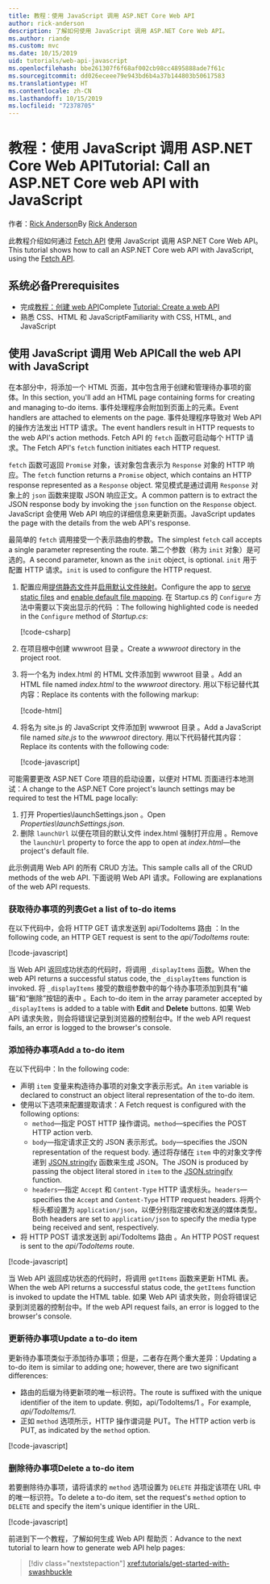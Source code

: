 ```yaml
---
title: 教程：使用 JavaScript 调用 ASP.NET Core Web API
author: rick-anderson
description: 了解如何使用 JavaScript 调用 ASP.NET Core Web API。
ms.author: riande
ms.custom: mvc
ms.date: 10/15/2019
uid: tutorials/web-api-javascript
ms.openlocfilehash: bbe261307f6f68af002cb98cc4895888ade7f61c
ms.sourcegitcommit: dd026eceee79e943bd6b4a37b144803b50617583
ms.translationtype: HT
ms.contentlocale: zh-CN
ms.lasthandoff: 10/15/2019
ms.locfileid: "72378705"
---
```

# <a name="tutorial-call-an-aspnet-core-web-api-with-javascript"></a><span data-ttu-id="ff469-103">教程：使用 JavaScript 调用 ASP.NET Core Web API</span><span class="sxs-lookup"><span data-stu-id="ff469-103">Tutorial: Call an ASP.NET Core web API with JavaScript</span></span>

<span data-ttu-id="ff469-104">作者：[Rick Anderson](https://twitter.com/RickAndMSFT)</span><span class="sxs-lookup"><span data-stu-id="ff469-104">By [Rick Anderson](https://twitter.com/RickAndMSFT)</span></span>

<span data-ttu-id="ff469-105">此教程介绍如何通过 [Fetch API](https://developer.mozilla.org/docs/Web/API/Fetch_API) 使用 JavaScript 调用 ASP.NET Core Web API。</span><span class="sxs-lookup"><span data-stu-id="ff469-105">This tutorial shows how to call an ASP.NET Core web API with JavaScript, using the [Fetch API](https://developer.mozilla.org/docs/Web/API/Fetch_API).</span></span>

## <a name="prerequisites"></a><span data-ttu-id="ff469-106">系统必备</span><span class="sxs-lookup"><span data-stu-id="ff469-106">Prerequisites</span></span>

* <span data-ttu-id="ff469-107">完成[教程：创建 web API](xref:tutorials/first-web-api)</span><span class="sxs-lookup"><span data-stu-id="ff469-107">Complete [Tutorial: Create a web API](xref:tutorials/first-web-api)</span></span>
* <span data-ttu-id="ff469-108">熟悉 CSS、HTML 和 JavaScript</span><span class="sxs-lookup"><span data-stu-id="ff469-108">Familiarity with CSS, HTML, and JavaScript</span></span>

## <a name="call-the-web-api-with-javascript"></a><span data-ttu-id="ff469-109">使用 JavaScript 调用 Web API</span><span class="sxs-lookup"><span data-stu-id="ff469-109">Call the web API with JavaScript</span></span>

<span data-ttu-id="ff469-110">在本部分中，将添加一个 HTML 页面，其中包含用于创建和管理待办事项的窗体。</span><span class="sxs-lookup"><span data-stu-id="ff469-110">In this section, you'll add an HTML page containing forms for creating and managing to-do items.</span></span> <span data-ttu-id="ff469-111">事件处理程序会附加到页面上的元素。</span><span class="sxs-lookup"><span data-stu-id="ff469-111">Event handlers are attached to elements on the page.</span></span> <span data-ttu-id="ff469-112">事件处理程序导致对 Web API 的操作方法发出 HTTP 请求。</span><span class="sxs-lookup"><span data-stu-id="ff469-112">The event handlers result in HTTP requests to the web API's action methods.</span></span> <span data-ttu-id="ff469-113">Fetch API 的 `fetch` 函数可启动每个 HTTP 请求。</span><span class="sxs-lookup"><span data-stu-id="ff469-113">The Fetch API's `fetch` function initiates each HTTP request.</span></span>

<span data-ttu-id="ff469-114">`fetch` 函数可返回 `Promise` 对象，该对象包含表示为 `Response` 对象的 HTTP 响应。</span><span class="sxs-lookup"><span data-stu-id="ff469-114">The `fetch` function returns a `Promise` object, which contains an HTTP response represented as a `Response` object.</span></span> <span data-ttu-id="ff469-115">常见模式是通过调用 `Response` 对象上的 `json` 函数来提取 JSON 响应正文。</span><span class="sxs-lookup"><span data-stu-id="ff469-115">A common pattern is to extract the JSON response body by invoking the `json` function on the `Response` object.</span></span> <span data-ttu-id="ff469-116">JavaScript 会使用 Web API 响应的详细信息来更新页面。</span><span class="sxs-lookup"><span data-stu-id="ff469-116">JavaScript updates the page with the details from the web API's response.</span></span>

<span data-ttu-id="ff469-117">最简单的 `fetch` 调用接受一个表示路由的参数。</span><span class="sxs-lookup"><span data-stu-id="ff469-117">The simplest `fetch` call accepts a single parameter representing the route.</span></span> <span data-ttu-id="ff469-118">第二个参数（称为 `init` 对象）是可选的。</span><span class="sxs-lookup"><span data-stu-id="ff469-118">A second parameter, known as the `init` object, is optional.</span></span> <span data-ttu-id="ff469-119">`init` 用于配置 HTTP 请求。</span><span class="sxs-lookup"><span data-stu-id="ff469-119">`init` is used to configure the HTTP request.</span></span>

1. <span data-ttu-id="ff469-120">配置应用[提供静态文件](/dotnet/api/microsoft.aspnetcore.builder.staticfileextensions.usestaticfiles#Microsoft_AspNetCore_Builder_StaticFileExtensions_UseStaticFiles_Microsoft_AspNetCore_Builder_IApplicationBuilder_)并[启用默认文件映射](/dotnet/api/microsoft.aspnetcore.builder.defaultfilesextensions.usedefaultfiles#Microsoft_AspNetCore_Builder_DefaultFilesExtensions_UseDefaultFiles_Microsoft_AspNetCore_Builder_IApplicationBuilder_)。</span><span class="sxs-lookup"><span data-stu-id="ff469-120">Configure the app to [serve static files](/dotnet/api/microsoft.aspnetcore.builder.staticfileextensions.usestaticfiles#Microsoft_AspNetCore_Builder_StaticFileExtensions_UseStaticFiles_Microsoft_AspNetCore_Builder_IApplicationBuilder_) and [enable default file mapping](/dotnet/api/microsoft.aspnetcore.builder.defaultfilesextensions.usedefaultfiles#Microsoft_AspNetCore_Builder_DefaultFilesExtensions_UseDefaultFiles_Microsoft_AspNetCore_Builder_IApplicationBuilder_).</span></span> <span data-ttu-id="ff469-121">在 Startup.cs 的 `Configure` 方法中需要以下突出显示的代码  ：</span><span class="sxs-lookup"><span data-stu-id="ff469-121">The following highlighted code is needed in the `Configure` method of *Startup.cs*:</span></span>

    [!code-csharp[](first-web-api/samples/3.0/TodoApi/StartupJavaScript.cs?highlight=8-9&name=snippet_configure)]

1. <span data-ttu-id="ff469-122">在项目根中创建 wwwroot 目录  。</span><span class="sxs-lookup"><span data-stu-id="ff469-122">Create a *wwwroot* directory in the project root.</span></span>

1. <span data-ttu-id="ff469-123">将一个名为 index.html 的 HTML 文件添加到 wwwroot 目录   。</span><span class="sxs-lookup"><span data-stu-id="ff469-123">Add an HTML file named *index.html* to the *wwwroot* directory.</span></span> <span data-ttu-id="ff469-124">用以下标记替代其内容：</span><span class="sxs-lookup"><span data-stu-id="ff469-124">Replace its contents with the following markup:</span></span>

    [!code-html[](first-web-api/samples/3.0/TodoApi/wwwroot/index.html)]

1. <span data-ttu-id="ff469-125">将名为 site.js 的 JavaScript 文件添加到 wwwroot 目录   。</span><span class="sxs-lookup"><span data-stu-id="ff469-125">Add a JavaScript file named *site.js* to the *wwwroot* directory.</span></span> <span data-ttu-id="ff469-126">用以下代码替代其内容：</span><span class="sxs-lookup"><span data-stu-id="ff469-126">Replace its contents with the following code:</span></span>

    [!code-javascript[](first-web-api/samples/3.0/TodoApi/wwwroot/js/site.js?name=snippet_SiteJs)]

<span data-ttu-id="ff469-127">可能需要更改 ASP.NET Core 项目的启动设置，以便对 HTML 页面进行本地测试：</span><span class="sxs-lookup"><span data-stu-id="ff469-127">A change to the ASP.NET Core project's launch settings may be required to test the HTML page locally:</span></span>

1. <span data-ttu-id="ff469-128">打开 Properties\launchSettings.json  。</span><span class="sxs-lookup"><span data-stu-id="ff469-128">Open *Properties\launchSettings.json*.</span></span>
1. <span data-ttu-id="ff469-129">删除 `launchUrl` 以便在项目的默认文件 index.html 强制打开应用  。</span><span class="sxs-lookup"><span data-stu-id="ff469-129">Remove the `launchUrl` property to force the app to open at *index.html*&mdash;the project's default file.</span></span>

<span data-ttu-id="ff469-130">此示例调用 Web API 的所有 CRUD 方法。</span><span class="sxs-lookup"><span data-stu-id="ff469-130">This sample calls all of the CRUD methods of the web API.</span></span> <span data-ttu-id="ff469-131">下面说明 Web API 请求。</span><span class="sxs-lookup"><span data-stu-id="ff469-131">Following are explanations of the web API requests.</span></span>

### <a name="get-a-list-of-to-do-items"></a><span data-ttu-id="ff469-132">获取待办事项的列表</span><span class="sxs-lookup"><span data-stu-id="ff469-132">Get a list of to-do items</span></span>

<span data-ttu-id="ff469-133">在以下代码中，会将 HTTP GET 请求发送到 api/TodoItems 路由  ：</span><span class="sxs-lookup"><span data-stu-id="ff469-133">In the following code, an HTTP GET request is sent to the *api/TodoItems* route:</span></span>

[!code-javascript[](first-web-api/samples/3.0/TodoApi/wwwroot/js/site.js?name=snippet_GetItems)]

<span data-ttu-id="ff469-134">当 Web API 返回成功状态的代码时，将调用 `_displayItems` 函数。</span><span class="sxs-lookup"><span data-stu-id="ff469-134">When the web API returns a successful status code, the `_displayItems` function is invoked.</span></span> <span data-ttu-id="ff469-135">将 `_displayItems` 接受的数组参数中的每个待办事项添加到具有“编辑”和“删除”按钮的表中   。</span><span class="sxs-lookup"><span data-stu-id="ff469-135">Each to-do item in the array parameter accepted by `_displayItems` is added to a table with **Edit** and **Delete** buttons.</span></span> <span data-ttu-id="ff469-136">如果 Web API 请求失败，则会将错误记录到浏览器的控制台中。</span><span class="sxs-lookup"><span data-stu-id="ff469-136">If the web API request fails, an error is logged to the browser's console.</span></span>

### <a name="add-a-to-do-item"></a><span data-ttu-id="ff469-137">添加待办事项</span><span class="sxs-lookup"><span data-stu-id="ff469-137">Add a to-do item</span></span>

<span data-ttu-id="ff469-138">在以下代码中：</span><span class="sxs-lookup"><span data-stu-id="ff469-138">In the following code:</span></span>

* <span data-ttu-id="ff469-139">声明 `item` 变量来构造待办事项的对象文字表示形式。</span><span class="sxs-lookup"><span data-stu-id="ff469-139">An `item` variable is declared to construct an object literal representation of the to-do item.</span></span>
* <span data-ttu-id="ff469-140">使用以下选项来配置提取请求：</span><span class="sxs-lookup"><span data-stu-id="ff469-140">A Fetch request is configured with the following options:</span></span>
  * <span data-ttu-id="ff469-141">`method`&mdash;指定 POST HTTP 操作谓词。</span><span class="sxs-lookup"><span data-stu-id="ff469-141">`method`&mdash;specifies the POST HTTP action verb.</span></span>
  * <span data-ttu-id="ff469-142">`body`&mdash;指定请求正文的 JSON 表示形式。</span><span class="sxs-lookup"><span data-stu-id="ff469-142">`body`&mdash;specifies the JSON representation of the request body.</span></span> <span data-ttu-id="ff469-143">通过将存储在 `item` 中的对象文字传递到 [JSON.stringify](https://developer.mozilla.org/docs/Web/JavaScript/Reference/Global_Objects/JSON/stringify) 函数来生成 JSON。</span><span class="sxs-lookup"><span data-stu-id="ff469-143">The JSON is produced by passing the object literal stored in `item` to the [JSON.stringify](https://developer.mozilla.org/docs/Web/JavaScript/Reference/Global_Objects/JSON/stringify) function.</span></span>
  * <span data-ttu-id="ff469-144">`headers`&mdash;指定 `Accept` 和 `Content-Type` HTTP 请求标头。</span><span class="sxs-lookup"><span data-stu-id="ff469-144">`headers`&mdash;specifies the `Accept` and `Content-Type` HTTP request headers.</span></span> <span data-ttu-id="ff469-145">将两个标头都设置为 `application/json`，以便分别指定接收和发送的媒体类型。</span><span class="sxs-lookup"><span data-stu-id="ff469-145">Both headers are set to `application/json` to specify the media type being received and sent, respectively.</span></span>
* <span data-ttu-id="ff469-146">将 HTTP POST 请求发送到 api/TodoItems 路由  。</span><span class="sxs-lookup"><span data-stu-id="ff469-146">An HTTP POST request is sent to the *api/TodoItems* route.</span></span>

[!code-javascript[](first-web-api/samples/3.0/TodoApi/wwwroot/js/site.js?name=snippet_AddItem)]

<span data-ttu-id="ff469-147">当 Web API 返回成功状态的代码时，将调用 `getItems` 函数来更新 HTML 表。</span><span class="sxs-lookup"><span data-stu-id="ff469-147">When the web API returns a successful status code, the `getItems` function is invoked to update the HTML table.</span></span> <span data-ttu-id="ff469-148">如果 Web API 请求失败，则会将错误记录到浏览器的控制台中。</span><span class="sxs-lookup"><span data-stu-id="ff469-148">If the web API request fails, an error is logged to the browser's console.</span></span>

### <a name="update-a-to-do-item"></a><span data-ttu-id="ff469-149">更新待办事项</span><span class="sxs-lookup"><span data-stu-id="ff469-149">Update a to-do item</span></span>

<span data-ttu-id="ff469-150">更新待办事项类似于添加待办事项；但是，二者存在两个重大差异：</span><span class="sxs-lookup"><span data-stu-id="ff469-150">Updating a to-do item is similar to adding one; however, there are two significant differences:</span></span>

* <span data-ttu-id="ff469-151">路由的后缀为待更新项的唯一标识符。</span><span class="sxs-lookup"><span data-stu-id="ff469-151">The route is suffixed with the unique identifier of the item to update.</span></span> <span data-ttu-id="ff469-152">例如，api/TodoItems/1  。</span><span class="sxs-lookup"><span data-stu-id="ff469-152">For example, *api/TodoItems/1*.</span></span>
* <span data-ttu-id="ff469-153">正如 `method` 选项所示，HTTP 操作谓词是 PUT。</span><span class="sxs-lookup"><span data-stu-id="ff469-153">The HTTP action verb is PUT, as indicated by the `method` option.</span></span>

[!code-javascript[](first-web-api/samples/3.0/TodoApi/wwwroot/js/site.js?name=snippet_UpdateItem)]

### <a name="delete-a-to-do-item"></a><span data-ttu-id="ff469-154">删除待办事项</span><span class="sxs-lookup"><span data-stu-id="ff469-154">Delete a to-do item</span></span>

<span data-ttu-id="ff469-155">若要删除待办事项，请将请求的 `method` 选项设置为 `DELETE` 并指定该项在 URL 中的唯一标识符。</span><span class="sxs-lookup"><span data-stu-id="ff469-155">To delete a to-do item, set the request's `method` option to `DELETE` and specify the item's unique identifier in the URL.</span></span>

[!code-javascript[](first-web-api/samples/3.0/TodoApi/wwwroot/js/site.js?name=snippet_DeleteItem)]

<span data-ttu-id="ff469-156">前进到下一个教程，了解如何生成 Web API 帮助页：</span><span class="sxs-lookup"><span data-stu-id="ff469-156">Advance to the next tutorial to learn how to generate web API help pages:</span></span>

> [!div class="nextstepaction"]
> <xref:tutorials/get-started-with-swashbuckle>
